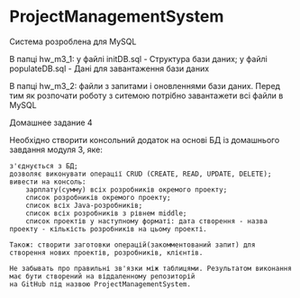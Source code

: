 # ProjectManagementSystem
Система розроблена для MySQL

В папці hw_m3_1: у файлі initDB.sql - Структура бази даних;
                 у файлі populateDB.sql - Дані для завантаження бази даних
                 
В папці hw_m3_2: файли з запитами і оновленнями бази даних.
Перед тим як розпочати роботу з ситемою потрібно завантажети всі файли в MySQL

Домашнее задание 4

Необхідно створити консольний додаток на основі БД із домашнього завдання модуля 3, яке:

    з'єднується з БД;
    дозволяє виконувати операції CRUD (CREATE, READ, UPDATE, DELETE);
    вивести на консоль:
        зарплату(сумму) всіх розробників окремого проекту;
        список розробників окремого проекту;
        список всіх Java-розробників;
        список всіх розробників з рівнем middle;
        список проектів у наступному форматі: дата створення - назва проекту - кількість розробників на цьому проекті.

    Також: створити заготовки операцій(закомментований запит) для створення нових проектів, розробників, клієнтів.

    Не забывать про правильні зв'язки між таблицями. Результатом виконання має бути створений на віддаленному репозиторій
    на GitHub під назвою ProjectManagementSystem.
